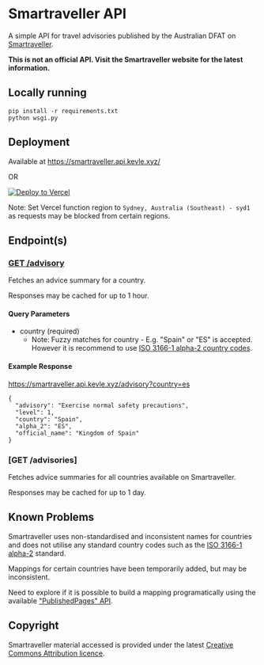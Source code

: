 # Smartraveller API

A simple API for travel advisories published by the Australian DFAT on [Smartraveller](https://www.smartraveller.gov.au/).

**This is not an official API. Visit the Smartraveller website for the latest information.**

## Locally running
```
pip install -r requirements.txt
python wsgi.py
```

## Deployment 

Available at https://smartraveller.api.kevle.xyz/

OR

[![Deploy to Vercel](https://camo.githubusercontent.com/f209ca5cc3af7dd930b6bfc55b3d7b6a5fde1aff/68747470733a2f2f76657263656c2e636f6d2f627574746f6e)](https://vercel.com/import/project?template=https://github.com/kevinle-1/smartraveller-api)

Note: Set Vercel function region to `Sydney, Australia (Southeast) - syd1` as requests may be blocked from certain regions. 

## Endpoint(s)

### [GET /advisory](https://smartraveller.api.kevle.xyz/advisory)

Fetches an advice summary for a country. 

Responses may be cached for up to 1 hour. 

#### Query Parameters 

- country (required)
  - Note: Fuzzy matches for country - E.g. "Spain" or "ES" is accepted. However it is recommend to use [ISO 3166-1 alpha-2 country codes](https://en.wikipedia.org/wiki/ISO_3166-1_alpha-2). 

#### Example Response 

https://smartraveller.api.kevle.xyz/advisory?country=es

```
{
  "advisory": "Exercise normal safety precautions",
  "level": 1,
  "country": "Spain",
  "alpha_2": "ES",
  "official_name": "Kingdom of Spain"
}
```

### [GET /advisories]

Fetches advice summaries for all countries available on Smartraveller. 

Responses may be cached for up to 1 day. 

## Known Problems

Smartraveller uses non-standardised and inconsistent names for countries and does not utilise any standard country codes such as the [ISO 3166-1 alpha-2](https://en.wikipedia.org/wiki/ISO_3166-1_alpha-3) standard. 

Mappings for certain countries have been temporarily added, but may be inconsistent. 

Need to explore if it is possible to build a mapping programatically using the available ["PublishedPages" API](https://www.smartraveller.gov.au/api/publishedpages). 

## Copyright

Smartraveller material accessed is provided under the latest [Creative Commons Attribution licence](https://creativecommons.org/licenses/by/4.0/). 